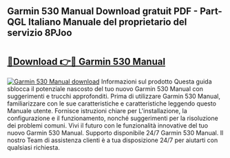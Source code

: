 ## Garmin 530 Manual Download gratuit PDF - Part-QGL Italiano Manuale del proprietario del servizio 8PJoo

# <h2><a href="http://dfcq0u.blite.top/?on=Garmin+530+Manual">🔗Download 👉🔴 Garmin 530 Manual</a></h2>

[![Garmin 530 Manual download](https://i.imgur.com/lujVjoI.png)](http://dfcq0u.blite.top/?on=Garmin+530+Manual)
Informazioni sul prodotto Questa guida sblocca il potenziale nascosto del tuo nuovo Garmin 530 Manual con suggerimenti e trucchi approfonditi. Prima di utilizzare Garmin 530 Manual, familiarizzare con le sue caratteristiche e caratteristiche leggendo questo Manuale utente. Fornisce istruzioni chiare per L'installazione, la configurazione e il funzionamento, nonché suggerimenti per la risoluzione dei problemi comuni. Vivi il futuro con le funzionalità innovative del tuo nuovo Garmin 530 Manual. Supporto disponibile 24/7 Garmin 530 Manual. Il nostro Team di assistenza clienti è a tua disposizione 24/7 per aiutarti con qualsiasi richiesta.
